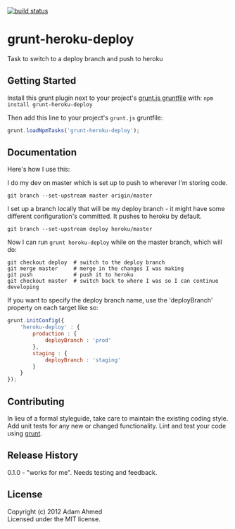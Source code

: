 [![build status](https://secure.travis-ci.org/hitsthings/grunt-heroku-deploy.png)](http://travis-ci.org/hitsthings/grunt-heroku-deploy)
# grunt-heroku-deploy

Task to switch to a deploy branch and push to heroku

## Getting Started
Install this grunt plugin next to your project's [grunt.js gruntfile][getting_started] with: `npm install grunt-heroku-deploy`

Then add this line to your project's `grunt.js` gruntfile:

```javascript
grunt.loadNpmTasks('grunt-heroku-deploy');
```

[grunt]: https://github.com/cowboy/grunt
[getting_started]: https://github.com/cowboy/grunt/blob/master/docs/getting_started.md

## Documentation

Here's how I use this:

I do my dev on master which is set up to push to wherever I'm storing code.

    git branch --set-upstream master origin/master

I set up a branch locally that will be my deploy branch - it might have some different configuration's committed. It pushes to heroku by default.

    git branch --set-upstream deploy heroku/master

Now I can run `grunt heroku-deploy` while on the master branch, which will do:

    git checkout deploy  # switch to the deploy branch
    git merge master     # merge in the changes I was making
    git push             # push it to heroku
    git checkout master  # switch back to where I was so I can continue developing

If you want to specify the deploy branch name, use the 'deployBranch' property on each target like so:
```javascript
grunt.initConfig({
	'heroku-deploy' : {
        production : {
            deployBranch : 'prod'
        },
        staging : {
            deployBranch : 'staging'
        }
    }
});
```

## Contributing
In lieu of a formal styleguide, take care to maintain the existing coding style. Add unit tests for any new or changed functionality. Lint and test your code using [grunt][grunt].

## Release History
0.1.0 - "works for me".  Needs testing and feedback.

## License
Copyright (c) 2012 Adam Ahmed  
Licensed under the MIT license.

